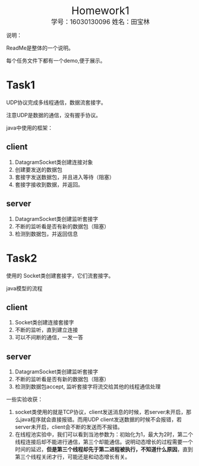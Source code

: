 

<div style = "font-size: 2em;"><center >Homework1</center></div>

<div style = "font-size: 1.2em;"><center >学号：16030130096   姓名：田宝林</center></div>

说明：

ReadMe是整体的一个说明。

每个任务文件下都有一个demo,便于展示。

# Task1

UDP协议完成多线程通信，数据流套接字。

注意UDP是数据的通信，没有握手协议。

java中使用的框架：

## client

1. DatagramSocket类创建连接对象
2. 创建要发送的数据包
3. 套接字发送数据包，并且进入等待（阻塞）
4. 套接字接收到数据，并返回。

## server

1. DatagramSocket类创建监听套接字
2. 不断的监听看是否有新的数据包（阻塞）
3. 检测到数据包，并返回信息





# Task2

使用的 Socket类创建套接字，它们流套接字。

java模型的流程

## client

1. Socket类创建连接套接字
2. 不断的监听，直到建立连接
3. 可以不间断的通信，一发一答

## server

1. DatagramSocket类创建监听套接字
2. 不断的监听看是否有新的数据包（阻塞）
3. 检测到数据包accept, 监听套接字将流交给其他的线程通信处理





一些实验收获：

1. socket类使用的就是TCP协议，client发送消息的时候，若server未开启，那么java程序就会直接报错。而用UDP client发送数据的时候不会报错，若server未开启，client会不断的发送而不报错。
2. 在线程池实验中，我们可以看到当池参数为：初始化为1，最大为2时，第二个线程连接后却不能进行通信，第三个却能通信。说明动态增长的过程需要一个时间的延迟，__但是第三个线程却先于第二进程被执行，不知道什么原因__，直到第三个线程关闭才行，可能还是和动态增长有关。